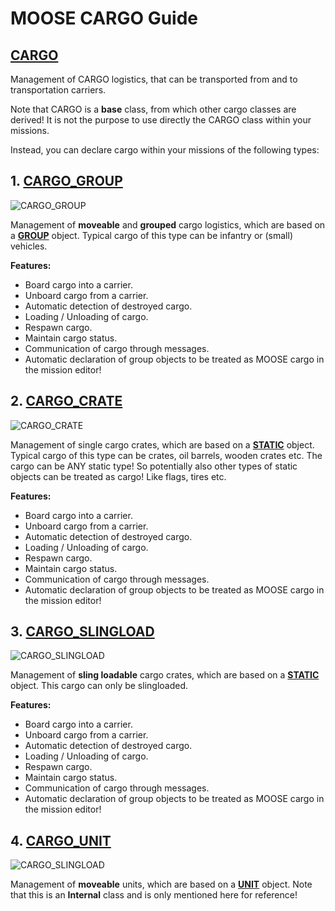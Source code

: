 # MOOSE CARGO Guide

## [**CARGO**](Documentation/Cargo.Cargo.html)

Management of CARGO logistics, 
that can be transported from and to transportation carriers.

Note that CARGO is a **base** class, from which other cargo classes are derived!
It is not the purpose to use directly the CARGO class within your missions.

Instead, you can declare cargo within your missions of the following types:

## 1. [**CARGO\_GROUP**](Documentation/Cargo.CargoGroup.html)

![CARGO\_GROUP](Images\Cargo_Groups.JPG.JPG)

Management of **moveable** and **grouped** cargo logistics, which are based on a [**GROUP**](Documentation/Wrapper.Group.html) object.
Typical cargo of this type can be infantry or (small) vehicles.

**Features:**

  * Board cargo into a carrier.
  * Unboard cargo from a carrier.
  * Automatic detection of destroyed cargo.
  * Loading / Unloading of cargo.
  * Respawn cargo.
  * Maintain cargo status.
  * Communication of cargo through messages.
  * Automatic declaration of group objects to be treated as MOOSE cargo in the mission editor!


## 2. [**CARGO_CRATE**](Documentation/Cargo.CargoCrate.html)

![CARGO\_CRATE](Images\Cargo_Crates.JPG.JPG)

Management of single cargo crates, which are based on a [**STATIC**](Documentation/Wrapper.Static.html) object.
Typical cargo of this type can be crates, oil barrels, wooden crates etc.
The cargo can be ANY static type! So potentially also other types of static objects can be treated as cargo!
Like flags, tires etc.

**Features:**

  * Board cargo into a carrier.
  * Unboard cargo from a carrier.
  * Automatic detection of destroyed cargo.
  * Loading / Unloading of cargo.
  * Respawn cargo.
  * Maintain cargo status.
  * Communication of cargo through messages.
  * Automatic declaration of group objects to be treated as MOOSE cargo in the mission editor!


## 3. [**CARGO_SLINGLOAD**](Documentation/Cargo.CargoSlingload.html)

![CARGO\_SLINGLOAD](Images\Cargo_Slingload.JPG.JPG)

Management of **sling loadable** cargo crates, which are based on a [**STATIC**](Documentation/Wrapper.Static.html) object. 
This cargo can only be slingloaded.

**Features:**

  * Board cargo into a carrier.
  * Unboard cargo from a carrier.
  * Automatic detection of destroyed cargo.
  * Loading / Unloading of cargo.
  * Respawn cargo.
  * Maintain cargo status.
  * Communication of cargo through messages.
  * Automatic declaration of group objects to be treated as MOOSE cargo in the mission editor!


## 4. [**CARGO_UNIT**](Documentation/Cargo.CargoUnit.html)

![CARGO\_SLINGLOAD](Images\Cargo_Unit.JPG.JPG)

Management of **moveable** units, which are based on a [**UNIT**](Documentation/Wrapper.Unit.html) object. 
Note that this is an **Internal** class and is only mentioned here for reference!

